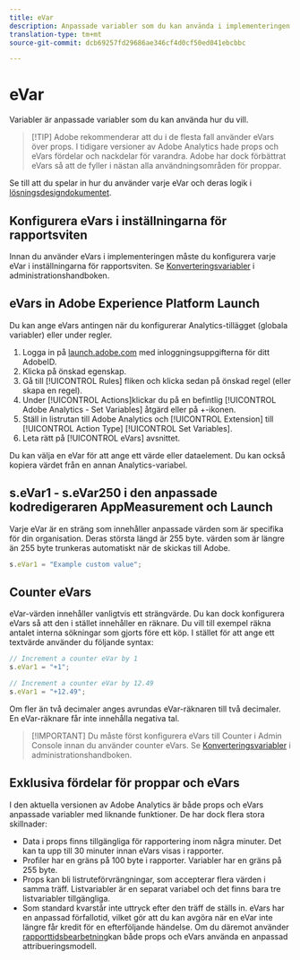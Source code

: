 ```yaml
---
title: eVar
description: Anpassade variabler som du kan använda i implementeringen.
translation-type: tm+mt
source-git-commit: dcb69257fd29686ae346cf4d0cf50ed041ebcbbc

---
```



# eVar

Variabler är anpassade variabler som du kan använda hur du vill.

> [!TIP] Adobe rekommenderar att du i de flesta fall använder eVars över props. I tidigare versioner av Adobe Analytics hade props och eVars fördelar och nackdelar för varandra. Adobe har dock förbättrat eVars så att de fyller i nästan alla användningsområden för proppar.

Se till att du spelar in hur du använder varje eVar och deras logik i [lösningsdesigndokumentet](../../prepare/solution-design.md).

## Konfigurera eVars i inställningarna för rapportsviten

Innan du använder eVars i implementeringen måste du konfigurera varje eVar i inställningarna för rapportsviten. Se [Konverteringsvariabler](/help/admin/admin/conversion-var-admin/conversion-var-admin.md) i administrationshandboken.

## eVars in Adobe Experience Platform Launch

Du kan ange eVars antingen när du konfigurerar Analytics-tillägget (globala variabler) eller under regler.

1. Logga in på [launch.adobe.com](https://launch.adobe.com) med inloggningsuppgifterna för ditt AdobeID.
2. Klicka på önskad egenskap.
3. Gå till [!UICONTROL Rules] fliken och klicka sedan på önskad regel (eller skapa en regel).
4. Under [!UICONTROL Actions]klickar du på en befintlig [!UICONTROL Adobe Analytics - Set Variables] åtgärd eller på +-ikonen.
5. Ställ in listrutan till Adobe Analytics och [!UICONTROL Extension] till [!UICONTROL Action Type] [!UICONTROL Set Variables].
6. Leta rätt på [!UICONTROL eVars] avsnittet.

Du kan välja en eVar för att ange ett värde eller dataelement. Du kan också kopiera värdet från en annan Analytics-variabel.

## s.eVar1 - s.eVar250 i den anpassade kodredigeraren AppMeasurement och Launch

Varje eVar är en sträng som innehåller anpassade värden som är specifika för din organisation. Deras största längd är 255 byte. värden som är längre än 255 byte trunkeras automatiskt när de skickas till Adobe.

```js
s.eVar1 = "Example custom value";
```

## Counter eVars

eVar-värden innehåller vanligtvis ett strängvärde. Du kan dock konfigurera eVars så att den i stället innehåller en räknare. Du vill till exempel räkna antalet interna sökningar som gjorts före ett köp. I stället för att ange ett textvärde använder du följande syntax:

```js
// Increment a counter eVar by 1
s.eVar1 = "+1";

// Increment a counter eVar by 12.49
s.eVar1 = "+12.49";
```

Om fler än två decimaler anges avrundas eVar-räknaren till två decimaler. En eVar-räknare får inte innehålla negativa tal.

> [!IMPORTANT] Du måste först konfigurera eVars till Counter i Admin Console innan du använder counter eVars. Se [Konverteringsvariabler](/help/admin/admin/conversion-var-admin/conversion-var-admin.md) i administrationshandboken.

## Exklusiva fördelar för proppar och eVars

I den aktuella versionen av Adobe Analytics är både props och eVars anpassade variabler med liknande funktioner. De har dock flera stora skillnader:

* Data i props finns tillgängliga för rapportering inom några minuter. Det kan ta upp till 30 minuter innan eVars visas i rapporter.
* Profiler har en gräns på 100 byte i rapporter. Variabler har en gräns på 255 byte.
* Props kan bli listruteförvrängningar, som accepterar flera värden i samma träff. Listvariabler är en separat variabel och det finns bara tre listvariabler tillgängliga.
* Som standard kvarstår inte uttryck efter den träff de ställs in. eVars har en anpassad förfallotid, vilket gör att du kan avgöra när en eVar inte längre får kredit för en efterföljande händelse. Om du däremot använder [rapporttidsbearbetning](../../../components/vrs/vrs-report-time-processing.md)kan både props och eVars använda en anpassad attribueringsmodell.
